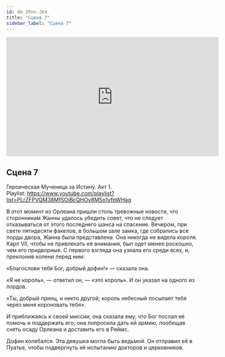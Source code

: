 ```yaml
---
id: dm_IRnn-JK4
title: "Сцена 7"
sidebar_label: "Сцена 7"
---
```


<div class="video-float-container">
  <iframe
    width="560"
    height="315"
    src="https://www.youtube.com/embed/dm_IRnn-JK4"
    title="YouTube video player"
    frameborder="0"
    allow="accelerometer; autoplay; clipboard-write; encrypted-media; gyroscope; picture-in-picture; web-share"
    referrerpolicy="strict-origin-when-cross-origin"
    allowfullscreen
  ></iframe>
</div>

## Сцена 7

Героическая Мученица за Истину. Акт 1.  
Playlist: https://www.youtube.com/playlist?list=PLrZFPVQM38MfSOiBcQHOv8MSo1vfpWHag

В этот момент из Орлеана пришли столь тревожные новости, что сторонникам Жанны удалось убедить совет, что не следует отказываться от этого последнего шанса на спасение. Вечером, при свете пятидесяти факелов, в большом зале замка, где собрались все лорды двора, Жанна была представлена. Она никогда не видела короля. Карл VII, чтобы не привлекать её внимания, был одет менее роскошно, чем его придворные. С первого взгляда она узнала его среди всех, и, преклонив колени перед ним:

«Благослови тебя Бог, добрый дофин!» — сказала она.

«Я не король», — ответил он, — «это король». И он указал на одного из лордов.

«Ты, добрый принц, и никто другой; король небесный посылает тебя через меня короновать тебя».

И приближаясь к своей миссии, она сказала ему, что Бог послал её помочь и поддержать его; она попросила дать ей армию, пообещав снять осаду Орлеана и доставить его в Реймс.

Дофин колебался. Эта девушка могла быть ведьмой. Он отправил её в Пуатье, чтобы подвергнуть её испытанию докторов и церковников.
